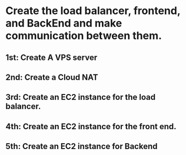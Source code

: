 # Create the load balancer, frontend, and BackEnd and make communication between them.

## 1st: Create A VPS server
## 2nd: Create a Cloud NAT
## 3rd: Create an EC2 instance for the load balancer.
## 4th: Create an EC2 instance for the front end.
## 5th: Create an EC2 instance for Backend
